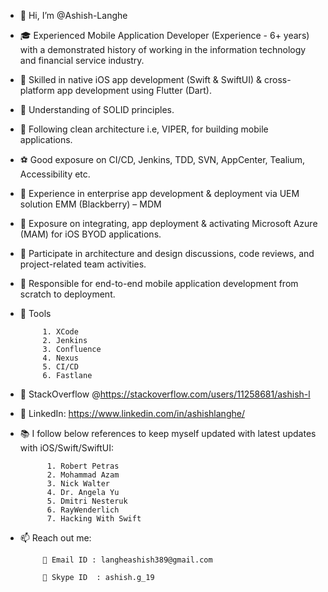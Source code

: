 - 👋 Hi, I’m @Ashish-Langhe

- 🎓 Experienced Mobile Application Developer (Experience - 6+ years) with a demonstrated history of working in the information technology and financial service industry.

- 🌱 Skilled in native iOS app development (Swift & SwiftUI) & cross-platform app development using Flutter (Dart).

- 🎿 Understanding of SOLID principles.

- 🎲 Following clean architecture i.e, VIPER, for building mobile applications.

- ⚽ Good exposure on CI/CD, Jenkins, TDD, SVN, AppCenter, Tealium, Accessibility etc. 

- 📀 Experience in enterprise app development & deployment via UEM solution EMM (Blackberry) – MDM

- 🧿 Exposure on integrating, app deployment & activating Microsoft Azure (MAM) for iOS BYOD applications.

- 🎯 Participate in architecture and design discussions, code reviews, and project-related team activities.

- 📳 Responsible for end-to-end mobile application development from scratch to deployment.

- 🧿 Tools 

           1. XCode
           2. Jenkins
           3. Confluence
           4. Nexus
           5. CI/CD
           6. Fastlane


- 🎇 StackOverflow @https://stackoverflow.com/users/11258681/ashish-l

- 📘 LinkedIn: https://www.linkedin.com/in/ashishlanghe/

- 📚 I follow below references to keep myself updated with latest updates with iOS/Swift/SwiftUI: 

            1. Robert Petras 
            2. Mohammad Azam
            3. Nick Walter
            4. Dr. Angela Yu
            5. Dmitri Nesteruk
            6. RayWenderlich
            7. Hacking With Swift
            
 - 📫 Reach out me: 
           
            📩 Email ID : langheashish389@gmail.com 
            
            💎 Skype ID  : ashish.g_19
<!---
Ashish-Langhe/Ashish-Langhe is a ✨ special ✨ repository because its `README.md` (this file) appears on your GitHub profile.
You can click the Preview link to take a look at your changes.
--->
